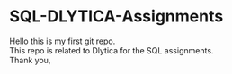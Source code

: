 # SQL-DLYTICA-Assignments

Hello this is my first git repo. <br>
This repo is related to Dlytica for the SQL assignments. <br>
Thank you,
